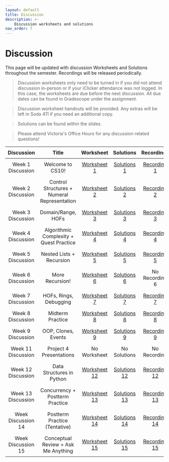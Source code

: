 ```yaml
---
layout: default
title: Discussion
description: >-
    Discussion worksheets and solutions
nav_order: 7
---
```


# Discussion

This page will be updated with discussion Worksheets and Solutions throughout the semester. Recordings will be released periodically.

> Discussion worksheets only need to be turned in if you did not attend discussion in-person or if your iClicker attendance was not logged. In this case, the worksheets are due before the next discussion. All due dates can be found in Gradescope under the assignment. 

> Discussion worksheet handouts will be provided. Any extras will be left in Soda 411 if you need an additional copy.

> Solutions can be found within the slides.

> Please attend Victoria's Office Hours for any discussion related questions!

<style>
  table {
    width: 100%;
    border-collapse: collapse;
  }
  th, td {
    text-align: center;
    padding: 8px;
  }
</style>

<table>
  <thead>
    <tr>
      <th>Discussion</th>
      <th>Title</th>
      <th>Worksheet</th>
      <th>Solutions</th>
      <th>Recordings</th>
      <th>Slides</th>
    </tr>
  </thead>
  <tbody>
    <tr>
      <td>Week 1 Discussion</td>
      <td>Welcome to CS10!</td>
      <td><a href="https://docs.google.com/document/d/1zadBZv91Wv7-_ZH5AyqVWhCNC1TaghWv/edit?usp=sharing&ouid=106220240438634734707&rtpof=true&sd=true"> Worksheet 1</a></td>
      <td><a href="">Solutions 1</a></td>
      <td><a href="https://drive.google.com/file/d/1MLvE3xRos_yqfGanwBvr109NqRiRZKEf/view?usp=sharing"> Recording 1</a></td>
      <td><a href="https://docs.google.com/presentation/d/1MSec0ySAECndEU7qNJ3nNt5BzJyxpKP4Io71Sm-H62Q/edit?usp=sharing"> Slides 1</a></td>
    </tr> 
    <tr>
      <td>Week 2 Discussion</td>
      <td>Control Structures + Numeral Representation</td>
      <td><a href="https://docs.google.com/document/d/1UgPwUfdkLiR2gYCUL2h48dHSPQnnjxS7/edit?usp=sharing&ouid=106220240438634734707&rtpof=true&sd=true"> Worksheet 2</a></td>
      <td><a href="">Solutions 2</a></td>
      <td><a href="https://drive.google.com/file/d/1l9FMV9Dq-mjEucG3EzykFQAGY8f8nUec/view?usp=sharing">Recording 2</a></td>
      <td><a href="https://docs.google.com/presentation/d/136MBZMxy8Rv4H6RFGIG5Fw9S_9NEqGzdfxpgrfgfgFQ/edit?usp=sharing">Slides 2</a></td>
    </tr>
     <tr>
      <td>Week 3 Discussion</td>
      <td>Domain/Range, HOFs</td>
      <td><a href="https://docs.google.com/document/d/1XaLAI8CgUcwdsrcQWh9AEkAIbEdyltNy/edit?usp=sharing&ouid=106220240438634734707&rtpof=true&sd=true">Worksheet 3</a></td>
      <td><a href="">Solutions 3</a></td>
      <td><a href="https://drive.google.com/file/d/1u0VXn_XlCbP1wML2nudVqEjl_MjQ89yQ/view?usp=sharing">Recording 3</a></td>
      <td><a href="https://docs.google.com/presentation/d/1LW8qZHRWfFmoJE4DXNNyDk8oADOAMuCIqKXjDAEuFQQ/edit?usp=sharing">Slides 3</a></td>
    </tr>
    <tr>
      <td>Week 4 Discussion</td>
      <td>Algorithmic Complexity + Quest Practice</td>
      <td><a href="https://docs.google.com/document/d/1-WcgHsANvkhfudbthRkSGNeD1pS2dT5J/edit?usp=sharing&ouid=106220240438634734707&rtpof=true&sd=true">Worksheet 4</a></td>
      <td><a href="">Solutions 4</a></td>
      <td><a href="">Recording 4</a></td>
      <td><a href="https://docs.google.com/presentation/d/1ovIAvQxXf08XSgexq38GxO8CiFQd7InGi-mwpAVRxSg/edit?usp=sharing">Slides 4</a></td>
    </tr>
    <tr>
      <td>Week 5 Discussion</td>
      <td>Nested Lists + Recursion</td>
      <td><a href="https://docs.google.com/document/d/1v8OZBdkVVU1LbgA93ujnE33O8xy4mG4Z/edit?usp=sharing&ouid=106220240438634734707&rtpof=true&sd=true">Worksheet 5</a></td>
      <td><a href="">Solutions 5</a></td>
      <td><a href="">Recording 5</a></td>
      <td><a href="https://docs.google.com/presentation/d/1xbSjnREbqJ8R4PomQEuEmZAwJSfaKAmtygc8AGRUbY0/edit?usp=sharing">Slides 5</a></td>
    </tr>
    <tr>
      <td>Week 6 Discussion</td>
      <td>More Recursion!</td>
      <td><a href="https://docs.google.com/document/d/1tZpZwPyIhQjeS-yHn_0pV_Xk-vNRzlH9/edit">Worksheet 6</a></td>
      <td><a href="">Solutions 6</a></td>
      <td>No Recording 6</td>
      <td><a href="https://docs.google.com/presentation/d/1IWQugmARJde4mJ7U_-9hrAuq792clhW7KBVRKt4djpg/edit#slide=id.p">Slides 6</a></td>
    </tr>
    <tr>
      <td>Week 7 Discussion</td>
      <td>HOFs, Rings, Debugging</td>
      <td><a href="https://docs.google.com/document/d/13u4uzu4iNS2Fqh28u0jUoPuqdX8dd13N/edit?usp=sharing&ouid=106220240438634734707&rtpof=true&sd=true">Worksheet 7</a></td>
      <td><a href="">Solutions 7</a></td>
      <td><a href="">Recording 7</a></td>
      <td><a href="https://docs.google.com/presentation/d/149qB7E2A32zKDlequaB46CZYYTzldnTKyTAYkRu7VGc/edit?usp=sharing">Slides 7</a></td>
    </tr>
    <tr>
      <td>Week 8 Discussion </td>
      <td>Midterm Practice</td>
      <td><a href="https://docs.google.com/document/d/1D9IXfUUF4fWB0yx8dP3m3K0nE0yFiPFd/edit?usp=sharing&ouid=106220240438634734707&rtpof=true&sd=true">Worksheet 8</a></td>
      <td><a href="">Solutions 8</a></td>
      <td><a href="">Recording 8</a></td>
      <td><a href="https://docs.google.com/presentation/d/1I43M77RnnZFXQohqYy1EPu4xWAi72KtJK0HOrXmd2jo/edit?usp=sharing">Slides 8</a></td>
    </tr>
     <tr>
      <td>Week 9 Discussion</td>
      <td>OOP, Clones, Events</td>
      <td><a href="https://docs.google.com/document/d/1wEHLzcK4gUhcPd5ILaLEg8RPs8OXZT3E/edit?usp=sharing&ouid=106220240438634734707&rtpof=true&sd=true">Worksheet 9</a></td>
      <td><a href="">Solutions 9</a></td>
      <td><a href="">Recording 9</a></td>
      <td><a href="https://docs.google.com/presentation/d/1GHmzEf9VRkYVUA5D-_IZC4YJmClDxjCN0t-Mq01s-xw/edit?usp=sharing">Slides 9</a></td>
    </tr>
    <tr>
    <td>Week 11 Discussion</td>
      <td>Project 4 Presentations</td>
      <td>No Worksheet</td>
      <td>No Solutions</td>
      <td>No Recording</td>
      <td>No Slides</td>
    </tr>
    <tr>
    <td>Week 12 Discussion</td>
      <td>Data Structures in Python</td>
     <td><a href="https://docs.google.com/document/d/1XEQ_jNvb733_Wyw5rCyA0n3DUXwAApZQ/edit?usp=sharing&ouid=106220240438634734707&rtpof=true&sd=true">Worksheet 12</a></td>
      <td><a href="">Solutions 12</a></td>
      <td><a href="">Recording 12</a></td>
      <td><a href="https://docs.google.com/presentation/d/1trRK1h2cHtBc-P7mYE7H2ausribYl0k5yDdCWCrItmg/edit?usp=sharing">Slides 12</a></td>
    </tr>
    <tr>
    <td>Week 13 Discussion</td>
      <td>Concurrency + Postterm Practice</td>
      <td><a href="https://docs.google.com/document/d/1d6GNGGC0m6ONPN4zNmjXm20dCDw6MLqj/edit?usp=drive_link&ouid=106220240438634734707&rtpof=true&sd=true">Worksheet 13</a></td>
      <td><a href="">Solutions 13</a></td>
      <td><a href="">Recording 13</a></td>
      <td><a href="https://docs.google.com/presentation/d/1_vudIQLZSGVlxs5QZ8WYWVy0Ccpltofouy6T4UYg4yk/edit?usp=drive_link">Slides 13</a></td>
    </tr>
    <tr>
    <td>Week Discussion 14</td>
      <td>Postterm Practice (Tentative)</td>
      <td><a href="">Worksheet 14</a></td>
      <td><a href="">Solutions 14</a></td>
      <td><a href="">Recording 14</a></td>
      <td><a href="">Slides 14</a></td>
    </tr>
    <tr>
    <td>Week Discussion 15</td>
      <td>Conceptual Review + Ask Me Anything</td>
      <td><a href="">Worksheet 15</a></td>
      <td><a href="">Solutions 15</a></td>
      <td><a href="">Recording 15</a></td>
      <td><a href="">Slides 15</a></td>
    </tr>
  </tbody>
</table>
